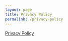 ```yaml
---
layout: page
title: Privacy Policy
permalink: /privacy-policy
---
```


[Privacy Policy](https://privacypolicies.com/privacy/view/b51f5bbe4456f4088c75f0747d6aedcf)
